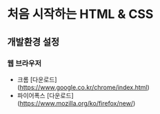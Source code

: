 # 처음 시작하는 HTML & CSS
## 개발환경 설정
### 웹 브라우저 
 * 크롬  [다운로드]  
   (https://www.google.co.kr/chrome/index.html)  
 * 파이어폭스  [다운로드]  
   (https://www.mozilla.org/ko/firefox/new/)  